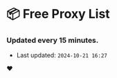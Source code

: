 # :package: Free Proxy List
### Updated every 15 minutes.

- Last updated: `2024-10-21 16:27`

:heart:
